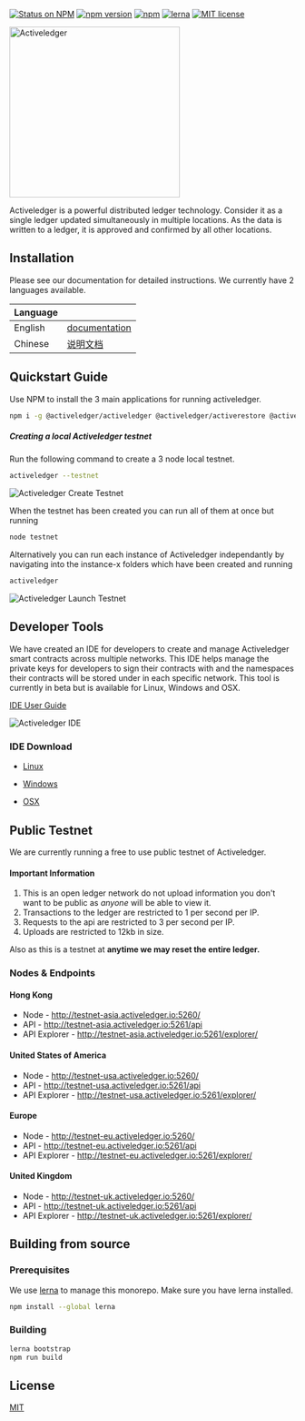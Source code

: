 [![Status on NPM](https://img.shields.io/badge/status-release%20candidate-orange.svg)](https://www.npmjs.com/package/@activeledger/activeledger) 
[![npm version](https://badge.fury.io/js/%40activeledger%2Factiveledger.svg)](https://badge.fury.io/js/%40activeledger%2Factiveledger) 
[![npm](https://img.shields.io/npm/dt/@activeledger/activeledger.svg)](https://www.npmjs.com/package/@activeledger/activeledger) 
[![lerna](https://img.shields.io/badge/maintained%20with-lerna-cc00ff.svg)](https://lernajs.io/)
[![MIT license](https://img.shields.io/badge/License-MIT-blue.svg)](https://lbesson.mit-license.org/)


<img src="https://www.activeledger.io/wp-content/uploads/2018/09/Asset-23.png" alt="Activeledger" width="300"/>

Activeledger is a powerful distributed ledger technology. Consider it as a single ledger updated simultaneously in multiple locations. As the data is written to a ledger, it is approved and confirmed by all other locations.

## Installation

Please see our documentation for detailed instructions. We currently have 2 languages available.

|Language| |
|--------|-|
|English| [documentation](https://github.com/activeledger/activeledger/tree/master/docs/en-gb/README.md)|
|Chinese| [说明文档](https://github.com/activeledger/activeledger/tree/master/docs/zh-cn/README.md)|


## Quickstart Guide

Use NPM to install the 3 main applications for running activeledger.

```bash
npm i -g @activeledger/activeledger @activeledger/activerestore @activeledger/activecore
```

##### Creating a local Activeledger testnet

Run the following command to create a 3 node local testnet.

```bash
activeledger --testnet
```

![Activeledger Create Testnet](https://www.activeledger.io/wp-content/uploads/2018/10/testnet-create.png)

When the testnet has been created you can run all of them at once but running

```bash
node testnet
```

Alternatively you can run each instance of Activeledger independantly by navigating into the instance-x folders which have been created and running

```bash
activeledger
```
![Activeledger Launch Testnet](https://www.activeledger.io/wp-content/uploads/2018/10/testnet-run.png)

## Developer Tools

We have created an IDE for developers to create and manage Activeledger smart contracts across multiple networks. This IDE helps manage the private keys for developers to sign their contracts with and the namespaces their contracts will be stored under in each specific network. This tool is currently in beta but is available for Linux, Windows and OSX.

[IDE User Guide](https://github.com/activeledger/activeledger/tree/master/docs/en-gb/ide/README.md)

![Activeledger IDE](https://activeledger.io/wp-content/uploads/2018/10/developer-tools-demo.gif)

### IDE Download

* [Linux](https://activeledger.io/download/activeledger-ide-linux/)

* [Windows](https://activeledger.io/download/activeledger-ide-windows/)

* [OSX](https://activeledger.io/download/activeledger-ide-osx/)

## Public Testnet

We are currently running a free to use public testnet of Activeledger.

#### Important Information

1. This is an open ledger network do not upload information you don't want to be public as *anyone* will be able to view it.
2. Transactions to the ledger are restricted to 1 per second per IP.
3. Requests to the api are restricted to 3 per second per IP.
4. Uploads are restricted to 12kb in size.

Also as this is a testnet at **anytime we may reset the entire ledger.**

### Nodes & Endpoints

#### Hong Kong

* Node -  http://testnet-asia.activeledger.io:5260/
* API - http://testnet-asia.activeledger.io:5261/api
* API Explorer - http://testnet-asia.activeledger.io:5261/explorer/

#### United States of America

* Node -  http://testnet-usa.activeledger.io:5260/
* API - http://testnet-usa.activeledger.io:5261/api
* API Explorer - http://testnet-usa.activeledger.io:5261/explorer/

#### Europe

* Node -  http://testnet-eu.activeledger.io:5260/
* API - http://testnet-eu.activeledger.io:5261/api
* API Explorer - http://testnet-eu.activeledger.io:5261/explorer/

#### United Kingdom

* Node -  http://testnet-uk.activeledger.io:5260/
* API - http://testnet-uk.activeledger.io:5261/api
* API Explorer - http://testnet-uk.activeledger.io:5261/explorer/


## Building from source

### Prerequisites

We use [lerna](https://lernajs.io/) to manage this monorepo. Make sure you have lerna installed.

```bash
npm install --global lerna
```
### Building

```bash
lerna bootstrap
npm run build
```

## License

[MIT](https://github.com/activeledger/activeledger/blob/master/LICENSE)